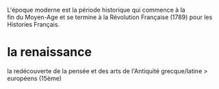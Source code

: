L'époque moderne est la période historique qui commence à la fin du Moyen-Age et se termine à la Révolution Française (1789) pour les Histories Français. 

# la renaissance

la redécouverte de la pensée et des arts de l'Antiquité grecque/latine      > européens (15ème)